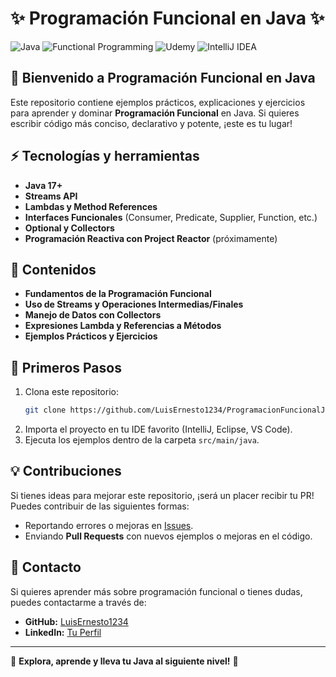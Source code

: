 # ✨ Programación Funcional en Java ✨

![Java](https://img.shields.io/badge/Java-ED8B00?style=for-the-badge&logo=java&logoColor=white)
![Functional Programming](https://img.shields.io/badge/Functional%20Programming-%23blueviolet?style=for-the-badge)
![Udemy](https://img.shields.io/badge/Udemy-A435F0?style=for-the-badge&logo=Udemy&logoColor=white)
![IntelliJ IDEA](https://img.shields.io/badge/IntelliJIDEA-000000.svg?style=for-the-badge&logo=intellij-idea&logoColor=white)

## 🌟 Bienvenido a Programación Funcional en Java
Este repositorio contiene ejemplos prácticos, explicaciones y ejercicios para aprender y dominar **Programación Funcional** en Java. Si quieres escribir código más conciso, declarativo y potente, ¡este es tu lugar!

## ⚡ Tecnologías y herramientas
- **Java 17+**
- **Streams API**
- **Lambdas y Method References**
- **Interfaces Funcionales** (Consumer, Predicate, Supplier, Function, etc.)
- **Optional y Collectors**
- **Programación Reactiva con Project Reactor** (próximamente)

## 🎨 Contenidos
- **Fundamentos de la Programación Funcional**
- **Uso de Streams y Operaciones Intermedias/Finales**
- **Manejo de Datos con Collectors**
- **Expresiones Lambda y Referencias a Métodos**
- **Ejemplos Prácticos y Ejercicios**

## 🚀 Primeros Pasos
1. Clona este repositorio:
   ```bash
   git clone https://github.com/LuisErnesto1234/ProgramacionFuncionalJava.git
   ```
2. Importa el proyecto en tu IDE favorito (IntelliJ, Eclipse, VS Code).
3. Ejecuta los ejemplos dentro de la carpeta `src/main/java`.

## 💡 Contribuciones
Si tienes ideas para mejorar este repositorio, ¡será un placer recibir tu PR! Puedes contribuir de las siguientes formas:
- Reportando errores o mejoras en [Issues](https://github.com/LuisErnesto1234/ProgramacionFuncionalJava/issues).
- Enviando **Pull Requests** con nuevos ejemplos o mejoras en el código.

## 👀 Contacto
Si quieres aprender más sobre programación funcional o tienes dudas, puedes contactarme a través de:
- **GitHub:** [LuisErnesto1234](https://github.com/LuisErnesto1234)
- **LinkedIn:** [Tu Perfil](#)

---
🌟 **Explora, aprende y lleva tu Java al siguiente nivel!** 🌟

